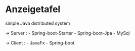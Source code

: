# Anzeigetafel

 simple Java distributed system
 
  -> Server :
    - Spring-boot-Starter
    - Spring-boot-Jpa
    - MySql
   
 -> Client :
    - JavaFx
    - Spring-boot
